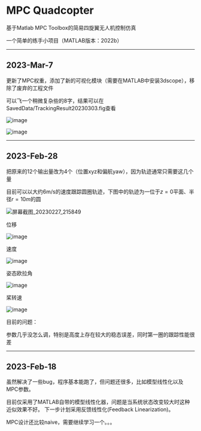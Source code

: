 # MPC Quadcopter
基于Matlab MPC Toolbox的简易四旋翼无人机控制仿真

一个简单的练手小项目（MATLAB版本：2022b）

---

## 2023-Mar-7

更新了MPC权重，添加了新的可视化模块（需要在MATLAB中安装3dscope），移除了废弃的工程文件

可以飞一个稍微复杂些的8字，结果可以在SavedData/TrackingResult20230303.fig查看

![image](https://user-images.githubusercontent.com/71893666/223416003-44f12782-4abf-411c-95dc-69de66f95615.png)

![image](https://user-images.githubusercontent.com/71893666/223416487-a65492b0-9c10-4158-b87a-25cc04617708.png)

---

## 2023-Feb-28

把原来的12个输出量改为4个（位置xyz和偏航yaw），因为轨迹通常只需要这几个量

目前可以以大约6m/s的速度跟踪圆圈轨迹，下图中的轨迹为一位于$z=0$平面、半径$r=10m$的圆

![屏幕截图_20230227_215849](https://user-images.githubusercontent.com/71893666/221734470-75dfc473-668a-49a3-a0ee-dac02ca09cd8.png)

位移

![image](https://user-images.githubusercontent.com/71893666/221735408-42035e65-6157-42cb-9c7f-e2369f0e3d9d.png)

速度

![image](https://user-images.githubusercontent.com/71893666/221735458-a3076e59-5d39-4442-be44-658248d24c5a.png)

姿态欧拉角

![image](https://user-images.githubusercontent.com/71893666/221825953-47d9515f-ac29-4fac-9b9f-35d98bf9b532.png)

桨转速

![image](https://user-images.githubusercontent.com/71893666/221735575-256d7918-e711-44dc-bba3-aa162c20d7ad.png)

目前的问题：

参数几乎没怎么调，特别是高度上存在较大的稳态误差，同时第一圈的跟踪性能很差

---

## 2023-Feb-18

虽然解决了一些bug，程序基本能跑了，但问题还很多，比如模型线性化以及MPC参数。

目前仅采用了MATLAB自带的模型线性化器，问题是当系统状态改变较大时这种近似效果不好。
下一步计划采用反馈线性化(Feedback Linearization)。

MPC设计还比较naive，需要继续学习一个。。。
